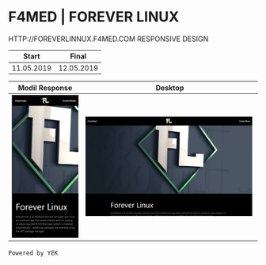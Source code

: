 # F4MED | FOREVER LINUX




HTTP://FOREVERLINNUX.F4MED.COM RESPONSIVE DESIGN

Start		|Final		
:----------:|:---------:
11.05.2019	|12.05.2019

Modil Response             |  Desktop
:-------------------------:|:-------------------------:
![alt text](https://raw.githubusercontent.com/YEK-PLUS/Forever-Linux/master/Mobil.PNG "FOREVERLINUX Mobil Response")  |  ![alt text](https://raw.githubusercontent.com/YEK-PLUS/Forever-Linux/master/Desktop.PNG "FOREVERLINUX Desktop Response")






`Powered by YEK`